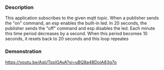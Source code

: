 ### Description
This application subscribes to the given mqtt topic. When a publisher sends the "on" command, an esp enables 
the built-in led. In 20 seconds, the publisher sends the "off" command and esp disables the led. Each minute
this time period decreases by a second. When this period becomes 10 seconds, it resets back to 20 seconds and this loop repeates


### Demonstration
https://youtu.be/AqUTpxlGAvA?si=uBQ8a48DoiA83g7o
